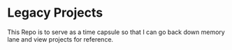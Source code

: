 # Legacy Projects
This Repo is to serve as a time capsule so that I can go back down memory lane and view projects for reference.


